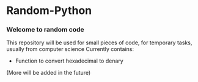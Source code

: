 # Random-Python
<h3>Welcome to random code</h3>

This repository will be used for small pieces of code, for temporary tasks, usually from computer science
Currently contains:
 - Function to convert hexadecimal to denary


(More will be added in the future)
